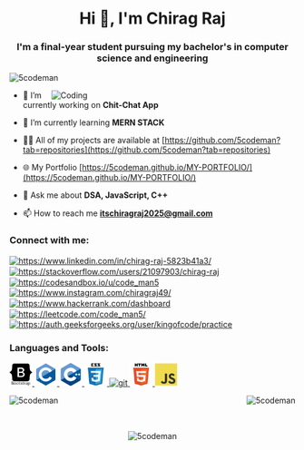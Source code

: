 <!--
this commented code is pre written
### Hi there 👋


**5codeman/5codeman** is a ✨ _special_ ✨ repository because its `README.md` (this file) appears on your GitHub profile.

Here are some ideas to get you started:

- 🔭 I’m currently working on ...
- 🌱 I’m currently learning ...
- 👯 I’m looking to collaborate on ...
- 🤔 I’m looking for help with ...
- 💬 Ask me about ...
- 📫 How to reach me: ...
- 😄 Pronouns: ...
- ⚡ Fun fact: ...
-->

<!-- Below code is generated by readme generator site -->

<h1 align="center">Hi 👋, I'm Chirag Raj</h1>
<h3 align="center">I'm a final-year student pursuing my bachelor's in computer science and engineering</h3>
<p align="left"> <img src="https://komarev.com/ghpvc/?username=5codeman&label=Profile%20views&color=0e75b6&style=flat" alt="5codeman" /> </p>
<img align="right" alt="Coding" width="430" src="https://user-images.githubusercontent.com/55389276/140866485-8fb1c876-9a8f-4d6a-98dc-08c4981eaf70.gif">


- 🔭 I’m currently working on **Chit-Chat App**

- 🌱 I’m currently learning **MERN STACK**

- 👨‍💻 All of my projects are available at [https://github.com/5codeman?tab=repositories](https://github.com/5codeman?tab=repositories)

- 🌐 My Portfolio [https://5codeman.github.io/MY-PORTFOLIO/](https://5codeman.github.io/MY-PORTFOLIO/)

- 💬 Ask me about **DSA, JavaScript, C++**

- 📫 How to reach me **itschiragraj2025@gmail.com**

<h3 align="left">Connect with me:</h3>
<p align="left">
<a href="https://linkedin.com/in/https://www.linkedin.com/in/chirag-raj-5823b41a3/" target="blank"><img align="center" src="https://raw.githubusercontent.com/rahuldkjain/github-profile-readme-generator/master/src/images/icons/Social/linked-in-alt.svg" alt="https://www.linkedin.com/in/chirag-raj-5823b41a3/" height="30" width="40" /></a>
<a href="https://stackoverflow.com/users/https://stackoverflow.com/users/21097903/chirag-raj" target="blank"><img align="center" src="https://raw.githubusercontent.com/rahuldkjain/github-profile-readme-generator/master/src/images/icons/Social/stack-overflow.svg" alt="https://stackoverflow.com/users/21097903/chirag-raj" height="30" width="40" /></a>
<a href="https://codesandbox.com/https://codesandbox.io/u/code_man5" target="blank"><img align="center" src="https://raw.githubusercontent.com/rahuldkjain/github-profile-readme-generator/master/src/images/icons/Social/codesandbox.svg" alt="https://codesandbox.io/u/code_man5" height="30" width="40" /></a>
<a href="https://instagram.com/https://www.instagram.com/chiragraj49/" target="blank"><img align="center" src="https://raw.githubusercontent.com/rahuldkjain/github-profile-readme-generator/master/src/images/icons/Social/instagram.svg" alt="https://www.instagram.com/chiragraj49/" height="30" width="40" /></a>
<a href="https://www.hackerrank.com/https://www.hackerrank.com/dashboard" target="blank"><img align="center" src="https://raw.githubusercontent.com/rahuldkjain/github-profile-readme-generator/master/src/images/icons/Social/hackerrank.svg" alt="https://www.hackerrank.com/dashboard" height="30" width="40" /></a>
<a href="https://www.leetcode.com/https://leetcode.com/code_man5/" target="blank"><img align="center" src="https://raw.githubusercontent.com/rahuldkjain/github-profile-readme-generator/master/src/images/icons/Social/leet-code.svg" alt="https://leetcode.com/code_man5/" height="30" width="40" /></a>
<a href="https://auth.geeksforgeeks.org/user/https://auth.geeksforgeeks.org/user/kingofcode/practice" target="blank"><img align="center" src="https://raw.githubusercontent.com/rahuldkjain/github-profile-readme-generator/master/src/images/icons/Social/geeks-for-geeks.svg" alt="https://auth.geeksforgeeks.org/user/kingofcode/practice" height="30" width="40" /></a>
</p>

<h3 align="left">Languages and Tools:</h3>
<p align="left"> <a href="https://getbootstrap.com" target="_blank" rel="noreferrer"> <img src="https://raw.githubusercontent.com/devicons/devicon/master/icons/bootstrap/bootstrap-plain-wordmark.svg" alt="bootstrap" width="40" height="40"/> </a> <a href="https://www.cprogramming.com/" target="_blank" rel="noreferrer"> <img src="https://raw.githubusercontent.com/devicons/devicon/master/icons/c/c-original.svg" alt="c" width="40" height="40"/> </a> <a href="https://www.w3schools.com/cpp/" target="_blank" rel="noreferrer"> <img src="https://raw.githubusercontent.com/devicons/devicon/master/icons/cplusplus/cplusplus-original.svg" alt="cplusplus" width="40" height="40"/> </a> <a href="https://www.w3schools.com/css/" target="_blank" rel="noreferrer"> <img src="https://raw.githubusercontent.com/devicons/devicon/master/icons/css3/css3-original-wordmark.svg" alt="css3" width="40" height="40"/> </a> <a href="https://git-scm.com/" target="_blank" rel="noreferrer"> <img src="https://www.vectorlogo.zone/logos/git-scm/git-scm-icon.svg" alt="git" width="40" height="40"/> </a> <a href="https://www.w3.org/html/" target="_blank" rel="noreferrer"> <img src="https://raw.githubusercontent.com/devicons/devicon/master/icons/html5/html5-original-wordmark.svg" alt="html5" width="40" height="40"/> </a> <a href="https://developer.mozilla.org/en-US/docs/Web/JavaScript" target="_blank" rel="noreferrer"> <img src="https://raw.githubusercontent.com/devicons/devicon/master/icons/javascript/javascript-original.svg" alt="javascript" width="40" height="40"/> </a> </p>

<p><img align="left" src="https://github-readme-streak-stats.herokuapp.com/?user=5codeman&" alt="5codeman" /></p>

<p>&nbsp;<img align="right" src="https://github-readme-stats.vercel.app/api?username=5codeman&show_icons=true&locale=en" alt="5codeman" /></p> 
<p>&nbsp &nbsp &nbsp &nbsp &nbsp &nbsp &nbsp &nbsp &nbsp &nbsp &nbsp</p>
<p align="center"><img align="center" src="https://github-readme-stats.vercel.app/api/top-langs?username=5codeman&show_icons=true&locale=en&layout=compact" alt="5codeman" /></p>
